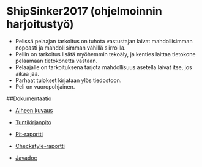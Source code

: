 # ShipSinker2017 (ohjelmoinnin harjoitustyö)





- Pelissä pelaajan tarkoitus on tuhota vastustajan laivat mahdollisimman nopeasti ja mahdollisimman vähillä siirroilla.
- Peliin on tarkoitus lisätä myöhemmin tekoäly, ja kenties laittaa tietokone pelaamaan tietokonetta vastaan.
- Pelaajalle on tarkoituksena tarjota mahdollisuus asetella laivat itse, jos aikaa jää.
- Parhaat tulokset kirjataan ylös tiedostoon.
- Peli on vuoropohjainen.

##Dokumentaatio
 - [Aiheen kuvaus](dokumentaatio/aiheenKuvausJaRakenne.md)

 - [Tuntikirjanpito](dokumentaatio/tuntikirjanpito.md)

 - [Pit-raportti](https://htmlpreview.github.io/?https://github.com/markokoskinen2037/shipsinker2017/blob/master/dokumentaatio/pit-raportti/index.html)

 - [Checkstyle-raportti](https://htmlpreview.github.io/?https://github.com/markokoskinen2037/shipsinker2017/blob/master/dokumentaatio/checkstyle-raportti/checkstyle.html)

 - [Javadoc](https://htmlpreview.github.io/?https://github.com/markokoskinen2037/shipsinker2017/blob/master/javadoc/index.html)

